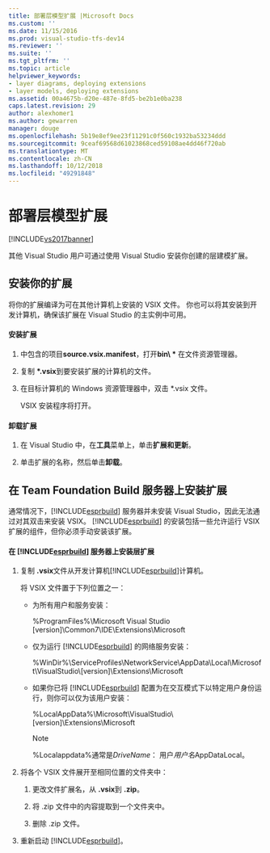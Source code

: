 ```yaml
---
title: 部署层模型扩展 |Microsoft Docs
ms.custom: ''
ms.date: 11/15/2016
ms.prod: visual-studio-tfs-dev14
ms.reviewer: ''
ms.suite: ''
ms.tgt_pltfrm: ''
ms.topic: article
helpviewer_keywords:
- layer diagrams, deploying extensions
- layer models, deploying extensions
ms.assetid: 00a4675b-d20e-487e-8fd5-be2b1e0ba238
caps.latest.revision: 29
author: alexhomer1
ms.author: gewarren
manager: douge
ms.openlocfilehash: 5b19e8ef9ee23f11291c0f560c1932ba53234ddd
ms.sourcegitcommit: 9ceaf69568d61023868ced59108ae4dd46f720ab
ms.translationtype: MT
ms.contentlocale: zh-CN
ms.lasthandoff: 10/12/2018
ms.locfileid: "49291848"
---
```

# <a name="deploy-a-layer-model-extension"></a>部署层模型扩展
[!INCLUDE[vs2017banner](../includes/vs2017banner.md)]

其他 Visual Studio 用户可通过使用 Visual Studio 安装你创建的层建模扩展。  
  
## <a name="installing-your-extension"></a>安装你的扩展  
 将你的扩展编译为可在其他计算机上安装的 VSIX 文件。 你也可以将其安装到开发计算机，确保该扩展在 Visual Studio 的主实例中可用。  
  
#### <a name="to-install-the-extension"></a>安装扩展  
  
1.  中包含的项目**source.vsix.manifest**，打开**bin\\ \*** 在文件资源管理器。  
  
2.  复制 **\*.vsix**到要安装扩展的计算机的文件。  
  
3.  在目标计算机的 Windows 资源管理器中，双击 *.vsix 文件。  
  
     VSIX 安装程序将打开。  
  
#### <a name="to-uninstall-the-extension"></a>卸载扩展  
  
1.  在 Visual Studio 中，在**工具**菜单上，单击**扩展和更新**。  
  
2.  单击扩展的名称，然后单击**卸载**。  
  
## <a name="installing-an-extension-on-a-team-foundation-build-server"></a>在 Team Foundation Build 服务器上安装扩展  
 通常情况下，[!INCLUDE[esprbuild](../includes/esprbuild-md.md)] 服务器并未安装 Visual Studio，因此无法通过对其双击来安装 VSIX。 [!INCLUDE[esprbuild](../includes/esprbuild-md.md)] 的安装包括一些允许运行 VSIX 扩展的组件，但你必须手动安装该扩展。  
  
#### <a name="to-install-your-layer-extension-on-a-includeesprbuildincludesesprbuild-mdmd-server"></a>在 [!INCLUDE[esprbuild](../includes/esprbuild-md.md)] 服务器上安装层扩展  
  
1.  复制 **.vsix**文件从开发计算机[!INCLUDE[esprbuild](../includes/esprbuild-md.md)]计算机。  
  
     将 VSIX 文件置于下列位置之一：  
  
    -   为所有用户和服务安装：  
  
         %ProgramFiles%\Microsoft Visual Studio [version]\Common7\IDE\Extensions\Microsoft  
  
    -   仅为运行 [!INCLUDE[esprbuild](../includes/esprbuild-md.md)] 的网络服务安装：  
  
         %WinDir%\ServiceProfiles\NetworkService\AppData\Local\Microsoft\VisualStudio\\[version]\Extensions\Microsoft  
  
    -   如果你已将 [!INCLUDE[esprbuild](../includes/esprbuild-md.md)] 配置为在交互模式下以特定用户身份运行，则你可以仅为该用户安装：  
  
         %LocalAppData%\Microsoft\VisualStudio\\[version]\Extensions\Microsoft  
  
        > [!NOTE]
        >  %Localappdata%通常是*DriveName*： 用户*用户名*AppDataLocal。  
  
2.  将各个 VSIX 文件展开至相同位置的文件夹中：  
  
    1.  更改文件扩展名，从 **.vsix**到 **.zip**。  
  
    2.  将 .zip 文件中的内容提取到一个文件夹中。  
  
    3.  删除 .zip 文件。  
  
3.  重新启动 [!INCLUDE[esprbuild](../includes/esprbuild-md.md)]。



